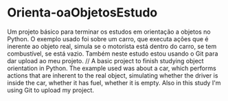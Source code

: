 # Orienta-oaObjetosEstudo
Um projeto básico para terminar os estudos em orientação a objetos no Python.  O exemplo usado foi sobre um carro, que executa ações que é inerente ao objeto real, simula se o motorista está dentro do carro, se tem combustível, se está vazio.   Também neste estudo estou usando o Git para dar upload ao meu projeto. // A basic project to finish studying object orientation in Python.  The example used was about a car, which performs actions that are inherent to the real object, simulating whether the driver is inside the car, whether it has fuel, whether it is empty.  Also in this study I'm using Git to upload my project.
